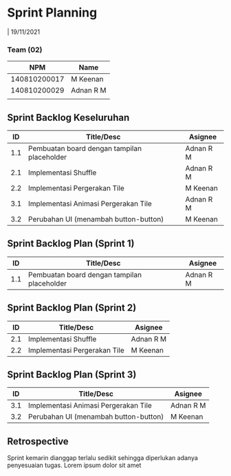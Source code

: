 # Sprint Planning 
| 19/11/2021

### Team (02)
| NPM           | Name        |
| ------------- |-------------|
| 140810200017  | M Keenan    |
| 140810200029  | Adnan R M   |
|               |             |

## Sprint Backlog Keseluruhan 
| ID  | Title/Desc | Asignee | 
| --- | ---------- | ------- | 
| 1.1 | Pembuatan board dengan tampilan placeholder | Adnan R M |
| 2.1 | Implementasi Shuffle| Adnan R M |
| 2.2 | Implementasi Pergerakan Tile | M Keenan   |
| 3.1 | Implementasi Animasi Pergerakan Tile | Adnan R M| 
| 3.2 | Perubahan UI (menambah button-button) | M Keenan | 

## Sprint Backlog Plan (Sprint 1)
| ID  | Title/Desc | Asignee | 
| --- | ---------- | ------- | 
| 1.1 | Pembuatan board dengan tampilan placeholder | Adnan R M |

## Sprint Backlog Plan (Sprint 2)
| ID  | Title/Desc | Asignee |
| --- | ---------- | ------- |
| 2.1 | Implementasi Shuffle| Adnan R M |
| 2.2 | Implementasi Pergerakan Tile | M Keenan   |

## Sprint Backlog Plan (Sprint 3)
| ID  | Title/Desc | Asignee | 
| --- | ---------- | ------- | 
| 3.1 | Implementasi Animasi Pergerakan Tile | Adnan R M| 
| 3.2 | Perubahan UI (menambah button-button) | M Keenan | 

## Retrospective 

Sprint kemarin dianggap terlalu sedikit sehingga diperlukan adanya penyesuaian tugas. Lorem ipsum dolor sit amet
